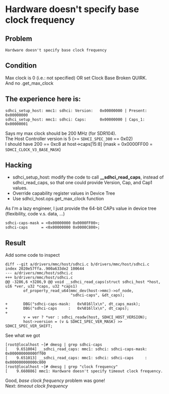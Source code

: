 
# Hardware doesn't specify base clock frequency

## Problem
```Hardware doesn't specify base clock frequency```

## Condition
Max clock is 0 (i.e.: not specified) OR set Clock Base Broken QUIRK.<br>
And no .get_max_clock

## The experience here is:
```
sdhci_setup_host: mmc1: sdhci: Version:   0x00000000 | Present:  0x00000000
sdhci_setup_host: mmc1: sdhci: Caps:      0x00000000 | Caps_1:   0x00000001
```

Says my max clock should be 200 MHz (for SDR104).<br>
The Host Controller version is 5 (>= `SDHCI_SPEC_300` == 0x02)<br>
I should have 200 == 0xc8 at host->caps[15:8] (mask = 0x0000FF00 = `SDHCI_CLOCK_V3_BASE_MASK`)

## Hacking
* sdhci_setup_host: modify the code to call **__sdhci_read_caps**, instead of sdhci_read_caps, so that one could provide Version, Cap, and Cap1 values.
* Override capability register values in Device Tree
* Use sdhci_host.ops.get_max_clock function

As I'm a lazy engineer, I just provide the 64-bit CAPs value in device tree<br>
(flexibility, code v.s. data, ...)
```
sdhci-caps-mask = <0x00000000 0x0000FF00>;
sdhci-caps      = <0x00000000 0x0000C800>;
```

## Result
Add some code to inspect
```
diff --git a/drivers/mmc/host/sdhci.c b/drivers/mmc/host/sdhci.c
index 2020e57ffa..900a633de2 100644
--- a/drivers/mmc/host/sdhci.c
+++ b/drivers/mmc/host/sdhci.c
@@ -3286,6 +3286,9 @@ void __sdhci_read_caps(struct sdhci_host *host, u16 *ver, u32 *caps, u32 *caps1)
        of_property_read_u64(mmc_dev(host->mmc)->of_node,
                             "sdhci-caps", &dt_caps);
 
+       DBG("sdhci-caps-mask:   0x%016llx\n", dt_caps_mask);
+       DBG("sdhci-caps     :   0x%016llx\n", dt_caps);
+
        v = ver ? *ver : sdhci_readw(host, SDHCI_HOST_VERSION);
        host->version = (v & SDHCI_SPEC_VER_MASK) >> SDHCI_SPEC_VER_SHIFT;
```

See what we got
```
[root@localhost ~]# dmesg | grep sdhci-caps
[    9.651004] __sdhci_read_caps: mmc1: sdhci: sdhci-caps-mask:   0x000000000000ff00
[    9.651013] __sdhci_read_caps: mmc1: sdhci: sdhci-caps     :   0x000000000000c800
[root@localhost ~]# dmesg | grep "clock frequency"
[    9.660886] mmc1: Hardware doesn't specify timeout clock frequency.
```

Good, _base clock frequency_ problem was gone!<br>
Next: _timeout clock frequency_
